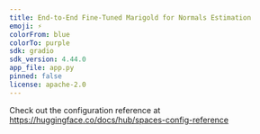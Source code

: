 ```yaml
---
title: End-to-End Fine-Tuned Marigold for Normals Estimation
emoji: ⚡
colorFrom: blue
colorTo: purple
sdk: gradio
sdk_version: 4.44.0
app_file: app.py
pinned: false
license: apache-2.0
---
```


Check out the configuration reference at https://huggingface.co/docs/hub/spaces-config-reference